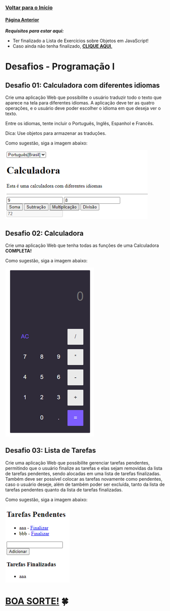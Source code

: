 ### [**Voltar para o Início**](../../README.md)

#### [**Página Anterior**](../07_objetos/README.md)

***Requisitos para estar aqui:***
- Ter finalizado a Lista de Exercícios sobre Objetos em JavaScript!
- Caso ainda não tenha finalizado, [**CLIQUE AQUI**.](../07_objetos/listaExercicios_01/README.md)


# Desafios - Programação I

## Desafio 01: Calculadora com diferentes idiomas
Crie uma aplicação Web que possibilite o usuário traduzir todo o texto que aparece na tela para diferentes idiomas. A aplicação deve ter as quatro operações, e o usuário deve poder escolher o idioma em que deseja ver o texto. 

Entre os idiomas, tente incluir o Português, Inglês, Espanhol e Francês.

Dica: Use objetos para armazenar as traduções.

Como sugestão, siga a imagem abaixo:

![Calculadora com diferentes idiomas](calculadoraIdioma.png)


## Desafio 02: Calculadora

Crie uma aplicação Web que tenha todas as funções de uma Calculadora **COMPLETA!**

Como sugestão, siga a imagem abaixo:

![Calculadora](calculadoraDesafio.png)


## Desafio 03: Lista de Tarefas

Crie uma aplicação Web que possibilite gerenciar tarefas pendentes, permitindo que o usuário finalize as tarefas e elas sejam removidas da lista de tarefas pendentes, sendo alocadas em uma lista de tarefas finalizadas. Também deve ser possível colocar as tarefas novamente como pendentes, caso o usuário deseje, além de também poder ser excluída, tanto da lista de tarefas pendentes quanto da lista de tarefas finalizadas.

Como sugestão, siga a imagem abaixo:

![Lista de Tarefas](listaTarefas.png)


# <u>**BOA SORTE!**</u> 🍀